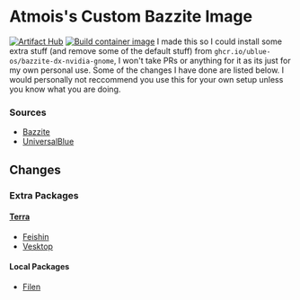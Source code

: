 # Atmois's Custom Bazzite Image
[![Artifact Hub](https://img.shields.io/endpoint?url=https://artifacthub.io/badge/repository/atmo-bazzite)](https://artifacthub.io/packages/search?repo=atmo-bazzite)
[![Build container image](https://github.com/Atmois/atmo-bazzite/actions/workflows/build.yml/badge.svg)](https://github.com/Atmois/atmo-bazzite/actions/workflows/build.yml)
I made this so I could install some extra stuff (and remove some of the default stuff) from `ghcr.io/ublue-os/bazzite-dx-nvidia-gnome`, I won't take PRs or anything for it as its just for my own personal use. Some of the changes I have done are listed below. I would personally not reccommend you use this for your own setup unless you know what you are doing.

### Sources

- [Bazzite](https://bazzite.gg)
- [UniversalBlue](https://universal-blue.org)

## Changes

### Extra Packages
#### [Terra](https://terra.fyralabs.com)
- [Feishin](https://github.com/jeffvli/feishin)
- [Vesktop](https://vesktop.vencord.dev)

#### Local Packages
- [Filen](https://filen.io)
